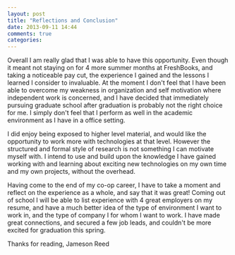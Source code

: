 ```yaml
---
layout: post
title: "Reflections and Conclusion"
date: 2013-09-11 14:44
comments: true
categories:
---
```


Overall I am really glad that I was able to have this opportunity. Even though it meant not staying on for 4 more summer months at FreshBooks, and taking a noticeable pay cut, the experience I gained and the lessons I learned I consider to invaluable. At the moment I don't feel that I have been able to overcome my weakness in organization and self motivation where independent work is concerned, and I have decided that immediately pursuing graduate school after graduation is probably not the right choice for me. I simply don't feel that I perform as well in the academic environment as I have in a office setting.

I did enjoy being exposed to higher level material, and would like the opportunity to work more with technologies at that level. However the structured and formal style of research is not something I can motivate myself with. I intend to use and build upon the knowledge I have gained working with and learning about exciting new technologies on my own time and my own projects, without the overhead.

Having come to the end of my co-op career, I have to take a moment and reflect on the experience as a whole, and say that it was great! Coming out of school I will be able to list experience with 4 great employers on my resume, and have a much better idea of the type of environment I want to work in, and the type of company I for whom I want to work. I have made great connections, and secured a few job leads, and couldn't be more excited for graduation this spring.

Thanks for reading,
Jameson Reed